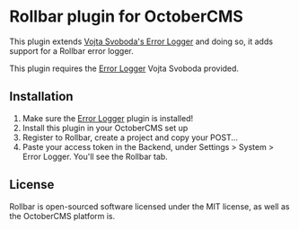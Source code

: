 # Rollbar plugin for OctoberCMS

This plugin extends [Vojta Svoboda's Error Logger](http://octobercms.com/plugin/vojtasvoboda-errorlogger) and doing so, it adds support for a Rollbar error logger.

This plugin requires the [Error Logger](http://octobercms.com/plugin/vojtasvoboda-errorlogger) Vojta Svoboda provided.

## Installation

1. Make sure the [Error Logger](http://octobercms.com/plugin/vojtasvoboda-errorlogger) plugin is installed!
2. Install this plugin in your OctoberCMS set up
3. Register to Rollbar, create a project and copy your POST...
4. Paste your access token in the Backend, under Settings > System > Error Logger. You'll see the Rollbar tab.

## License

Rollbar is open-sourced software licensed under the MIT license, as well as the OctoberCMS platform is.
